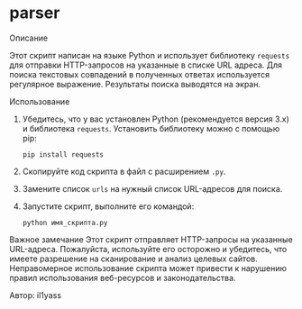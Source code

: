 # parser

Описание

Этот скрипт написан на языке Python и использует библиотеку `requests` для отправки HTTP-запросов на указанные в списке URL адреса. Для поиска текстовых совпадений в полученных ответах используется регулярное выражение. Результаты поиска выводятся на экран.

Использование
1. Убедитесь, что у вас установлен Python (рекомендуется версия 3.x) и библиотека `requests`. Установить библиотеку можно с помощью pip:
    ```
    pip install requests
    ```

2. Скопируйте код скрипта в файл с расширением `.py`.

3. Замените список `urls` на нужный список URL-адресов для поиска.

4. Запустите скрипт, выполните его командой:
    ```
    python имя_скрипта.py
    ```

Важное замечание
Этот скрипт отправляет HTTP-запросы на указанные URL-адреса. Пожалуйста, используйте его осторожно и убедитесь, что имеете разрешение на сканирование и анализ целевых сайтов. Неправомерное использование скрипта может привести к нарушению правил использования веб-ресурсов и законодательства.

Автор: il1yass
